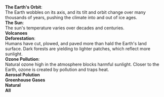 **The Earth's Orbit**:  
The Earth wobbles on its axis, and its tilt and orbit change over many thousands of years, pushing the climate into and out of ice ages.  
**The Sun**:  
The sun's temperature varies over decades and centuries.  
**Volcanoes**  
**Deforestation**:  
Humans have cut, plowed, and paved more than hald the Earth's land surface. Dark forests are yielding to lighter patches, which reflect more sunlight.  
**Ozone Pollution**:  
Natural ozone high in the atmosphere blocks harmful sunlight. Closer to the Earth, ozone is created by pollution and traps heat.  
**Aerosol Polution**  
**Greenhouse Gases**  
**Natural**  
**All**  